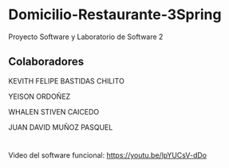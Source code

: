 # Domicilio-Restaurante-3Spring
Proyecto Software y Laboratorio de Software 2
## Colaboradores

KEVITH FELIPE BASTIDAS CHILITO

YEISON ORDOÑEZ

WHALEN STIVEN CAICEDO

JUAN DAVID MUÑOZ PASQUEL
#

Video del software funcional: https://youtu.be/lpYUCsV-dDo
